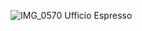 
![IMG_0570](https://github.com/user-attachments/assets/3eaf8d42-d60e-453c-a0d8-b1b5b0e35795)
Ufficio Espresso
